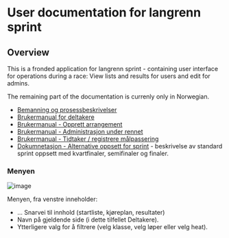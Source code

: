 # User documentation for langrenn sprint

## Overview
This is a fronded application for langrenn sprint - containing user interface for operations during a race: View lists and results for users and edit for admins.

The remaining part of the documentation is currenly only in Norwegian.

- [Bemanning og prosessbeskrivelser](task_descriptions.md)
- [Brukermanual for deltakere](contestant.md)
- [Brukermanual - Opprett arrangement](before_race/)
- [Brukermanual - Administrasjon under rennet](during_race.md)
- [Brukermanual - Tidtaker / registrere målpassering](timing.md)
- [Dokumnetasjon - Alternative oppsett for sprint](race_config.md) - beskrivelse av standard sprint oppsett med kvartfinaler, semifinaler og finaler.

### Menyen
![image](https://user-images.githubusercontent.com/56455987/150684640-9da7d4a8-9f81-426f-9e03-52798e0dd6a6.png)

Menyen, fra venstre inneholder: 
- ... Snarvei til innhold (startliste, kjøreplan, resultater)
- Navn på gjeldende side (i dette tilfellet Deltakere).
- Ytterligere valg for å filtrere (velg klasse, velg løper eller velg heat).
